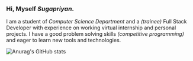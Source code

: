 ### Hi, Myself *Sugapriyan*.


I am a student of *Computer Science Department* and a *(trainee)* Full Stack Developer with experience on working virtual internship and personal projects.
I have a good problem solving skills *(competitive programming)* and eager to learn new tools and technologies.


![Anurag's GitHub stats](https://github-readme-stats.vercel.app/api?username=Sugapriyan-P-K&theme=midnight-purple&show_icons=true)
